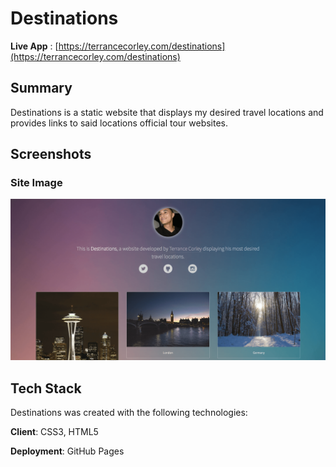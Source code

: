# Destinations  

**Live App** : [https://terrancecorley.com/destinations](https://terrancecorley.com/destinations)

## Summary  

Destinations is a static website that displays my desired travel locations and provides links to said locations official tour websites.

## Screenshots

### Site Image
![Destinations Screenshot Image](img/screenshots/site-img.png)

## Tech Stack  

Destinations was created with the following technologies:

**Client**: CSS3, HTML5

**Deployment**: GitHub Pages
